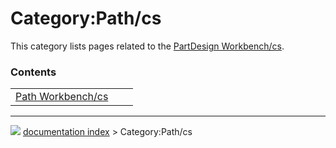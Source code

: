 # Category:Path/cs
This category lists pages related to the [PartDesign Workbench/cs](PartDesign_Workbench/cs.md).

### Contents

|     |     |     |
| --- | --- | --- |
| [Path Workbench/cs](Path_Workbench/cs.md) |



---
![](images/Right_arrow.png) [documentation index](../README.md) > Category:Path/cs
